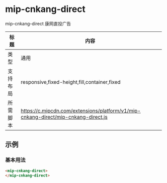 # mip-cnkang-direct

mip-cnkang-direct 康网直投广告

标题|内容
----|----
类型|通用
支持布局|responsive,fixed-height,fill,container,fixed
所需脚本|https://c.mipcdn.com/extensions/platform/v1/mip-cnkang-direct/mip-cnkang-direct.js

## 示例

### 基本用法
```html
<mip-cnkang-direct>
</mip-cnkang-direct>
```



